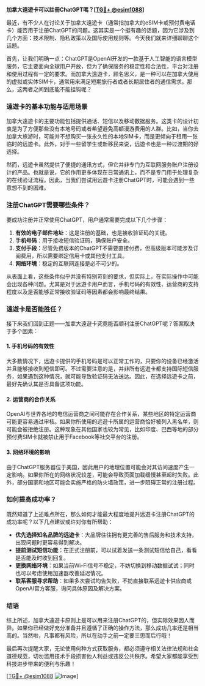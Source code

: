 **加拿大遠遊卡可以註冊ChatGPT嗎？[[TG💪+ @esim1088](https://t.me/s/esim1088)]**

最近，有不少人在讨论关于加拿大遠遊卡（通常指加拿大的eSIM卡或预付费电话卡）能否用于注册ChatGPT的问题。这其实是一个挺有趣的话题，因为它涉及到几个方面：技术限制、隐私政策以及国际使用规则等。今天我们就来详细聊聊这个话题。

首先，让我们明确一点：ChatGPT是OpenAI开发的一款基于人工智能的语言模型服务，它主要面向全球用户开放，但为了确保服务的稳定性和合法性，平台对注册和使用过程有一定的要求。而加拿大遠遊卡，顾名思义，是一种可以在加拿大使用的虚拟或实体SIM卡，通常用来满足短期旅行者或者长期居住者的通信需求。那么，这两者之间到底能不能挂钩呢？

### 遠遊卡的基本功能与适用场景

加拿大遠遊卡的主要功能包括提供通话、短信以及移动数据服务。这类卡的设计初衷是为了方便那些没有本地号码或者希望避免高额漫游费用的人群。比如，当你去加拿大旅游时，可能并不想购买一张永久性的本地SIM卡，而是更倾向于租用一张临时的远遊卡。此外，对于一些留学生或新移民来说，远遊卡也是一种过渡期的好选择。

然而，远遊卡虽然提供了便捷的通讯方式，但它并非专门为互联网服务账户注册设计的产品。也就是说，它的作用更多体现在日常通讯上，而不是专门用于处理复杂的在线验证流程。因此，当我们尝试用远遊卡注册ChatGPT时，可能会遇到一些意想不到的困难。

### 注册ChatGPT需要哪些条件？

要成功注册并正常使用ChatGPT，用户通常需要完成以下几个步骤：

1. **有效的电子邮件地址**：这是注册的基础，也是接收验证码的关键。
2. **手机号码**：用于接收短信验证码，确保账户安全。
3. **支付手段**：尽管免费版本的ChatGPT不需要直接付费，但高级版本可能涉及订阅费用，所以需要绑定信用卡或其他支付工具。
4. **网络环境**：稳定的互联网连接是必不可少的。

从表面上看，这些条件似乎并没有特别苛刻的要求，但实际上，在实际操作中可能会出现各种问题。尤其是对于远遊卡用户而言，手机号码的有效性、运营商的支持程度以及是否能够正常接收验证码等因素都会影响最终结果。

### 遠遊卡是否能胜任？

接下来我们回到正题——加拿大遠遊卡究竟能否顺利注册ChatGPT呢？答案取决于多个因素：

#### 1. 手机号码的有效性
大多数情况下，远遊卡提供的手机号码是可以正常工作的，只要你的设备已经激活并且能够接收到短信即可。不过需要注意的是，并非所有远遊卡都支持国际短信服务，如果遇到这种情况，就可能导致验证码无法送达。因此，在选择远遊卡之前，最好先确认其是否具备这项功能。

#### 2. 运营商的合作关系
OpenAI与世界各地的电信运营商之间可能存在合作关系，某些地区的特定运营商可能更容易通过审核。如果你所使用的远遊卡所属的运营商恰好被列入黑名单，则可能会被拒绝注册。这种现象在其他国家也较为常见，比如印度、巴西等地的部分预付费SIM卡就被禁止用于Facebook等社交平台的注册。

#### 3. 网络环境的影响
由于ChatGPT服务器位于美国，因此用户的地理位置可能会对其访问速度产生一定影响。如果你所在的网络状况较差，可能会导致页面加载缓慢甚至超时失败。此外，部分国家和地区可能会实施严格的防火墙政策，进一步阻碍正常的注册过程。

### 如何提高成功率？

既然知道了上述难点所在，那么如何才能最大程度地提升远遊卡注册ChatGPT的成功率呢？以下几点建议或许对你有所帮助：

- **优先选择知名品牌的远遊卡**：大品牌往往拥有更完善的售后服务和技术支持，出现问题时更容易得到解决。
- **提前测试短信功能**：在正式注册前，可以试着发送一条测试短信给自己，看看是否能及时收到回复。
- **更换网络环境**：如果当前Wi-Fi信号不稳定，不妨切换到移动数据试试；同时也可以考虑使用加速器改善延迟情况。
- **联系客服寻求帮助**：如果多次尝试均告失败，不妨直接联系远遊卡供应商或OpenAI官方客服，询问具体原因及解决方案。

### 结语

综上所述，加拿大遠遊卡原则上是可以用来注册ChatGPT的，但实际效果因人而异。如果你已经做好充分准备并且遵循了正确的操作方法，那么成功几率还是相当高的。当然啦，凡事都有风险，所以在动手之前一定要三思而后行哦！

最后再次提醒大家，无论使用何种方式获取服务，都必须遵守相关法律法规和社会道德规范，切勿滥用技术手段损害他人利益或违反公共秩序。希望大家都能享受到科技进步带来的便利与乐趣！

[[TG💪+ @esim1088](https://t.me/s/esim1088) ![Image](https://i.postimg.cc/4NQfJmqS/Snipaste-2025-05-13-00-14-12.png)]